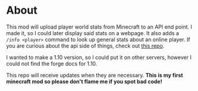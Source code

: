# About

This mod will upload player world stats from Minecraft to an API end point. I made it, so I could later display said stats on a webpage. It also adds a `/info <player>` command to look up general stats about an online player.
If you are curious about the api side of things, check out [this repo](https://github.com/DriedSponge/DriedSponge.net).

I wanted to make a 1.10 version, so I could put it on other servers, however I could not find the forge docs for 1.10.
 
 This repo will receive updates when they are necessary. **This is my first minecraft mod so please don't flame me if you spot bad code!**